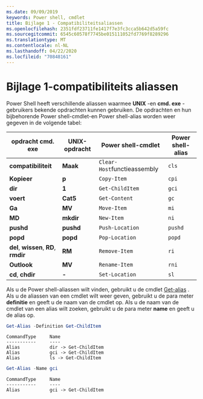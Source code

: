 ```yaml
---
ms.date: 09/09/2019
keywords: Power shell, cmdlet
title: Bijlage 1 - Compatibiliteitsaliassen
ms.openlocfilehash: 2351fdf23711fe1417f7e3fc3cca5b642d5a59fc
ms.sourcegitcommit: 6545c60578f7745be015111052fd7769f8289296
ms.translationtype: MT
ms.contentlocale: nl-NL
ms.lasthandoff: 04/22/2020
ms.locfileid: "70848161"
---
```

# <a name="appendix-1---compatibility-aliases"></a>Bijlage 1-compatibiliteits aliassen

Power Shell heeft verschillende aliassen waarmee **UNIX** -en **cmd. exe** -gebruikers bekende opdrachten kunnen gebruiken.
De opdrachten en hun bijbehorende Power shell-cmdlet-en Power shell-alias worden weer gegeven in de volgende tabel:

|opdracht cmd. exe|UNIX-opdracht|Power shell-cmdlet|Power shell-alias|
|---------------|----------------|--------------|------------|
|**compatibiliteit**|**Maak**|`Clear-Host`functieassembly|`cls`|
|**Kopieer**|**p**|`Copy-Item`|`cpi`|
|**dir**|**1**|`Get-ChildItem`|`gci`|
|**voert**|**Cat5**|`Get-Content`|`gc`|
|**Ga**|**MV**|`Move-Item`|`mi`|
|**MD**|**mkdir**|`New-Item`|`ni`|
|**pushd**|**pushd**|`Push-Location`|`pushd`|
|**popd**|**popd**|`Pop-Location`|`popd`|
|**del**, **wissen**, **RD**, **rmdir**|**RM**|`Remove-Item`|`ri`|
|**Outlook**|**MV**|`Rename-Item`|`rni`|
|**cd**, **chdir**|**-**|`Set-Location`|`sl`|

Als u de Power shell-aliassen wilt vinden, gebruikt u de cmdlet [Get-alias](/powershell/module/Microsoft.PowerShell.Utility/Get-Alias) . Als u de aliassen van een cmdlet wilt weer geven, gebruikt u de para meter **definitie** en geeft u de naam van de cmdlet op.
Als u de naam van de cmdlet van een alias wilt zoeken, gebruikt u de para meter **name** en geeft u de alias op.

```powershell
Get-Alias -Definition Get-ChildItem
```

```Output
CommandType     Name
-----------     ----
Alias           dir -> Get-ChildItem
Alias           gci -> Get-ChildItem
Alias           ls -> Get-ChildItem
```

```powershell
Get-Alias -Name gci
```

```Output
CommandType     Name
-----------     ----
Alias           gci -> Get-ChildItem
```
